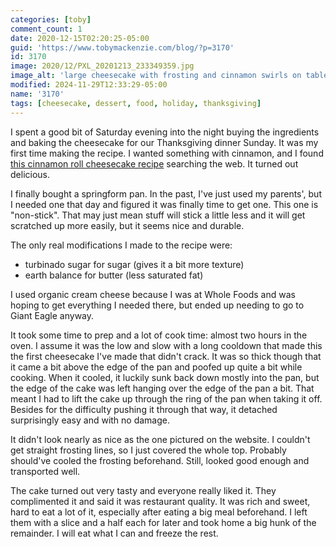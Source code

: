 ```yaml
---
categories: [toby]
comment_count: 1
date: 2020-12-15T02:20:25-05:00
guid: 'https://www.tobymackenzie.com/blog/?p=3170'
id: 3170
image: 2020/12/PXL_20201213_233349359.jpg
image_alt: 'large cheesecake with frosting and cinnamon swirls on table'
modified: 2024-11-29T12:33:29-05:00
name: '3170'
tags: [cheesecake, dessert, food, holiday, thanksgiving]
---
```


I spent a good bit of Saturday evening into the night buying the ingredients and baking the cheesecake for our Thanksgiving dinner Sunday.<!--more-->  It was my first time making the recipe.  I wanted something with cinnamon, and I found [this cinnamon roll cheesecake recipe](https://myincrediblerecipes.com/cinnamon-roll-cheesecake/) searching the web.  It turned out delicious.

I finally bought a springform pan.  In the past, I've just used my parents', but I needed one that day and figured it was finally time to get one.  This one is "non-stick".  That may just mean stuff will stick a little less and it will get scratched up more easily, but it seems nice and durable. 

The only real modifications I made to the recipe were:

- turbinado sugar for sugar (gives it a bit more texture)
- earth balance for butter (less saturated fat)

I used organic cream cheese because I was at Whole Foods and was hoping to get everything I needed there, but ended up needing to go to Giant Eagle anyway.

It took some time to prep and a lot of cook time: almost two hours in the oven.  I assume it was the low and slow with a long cooldown that made this the first cheesecake I've made that didn't crack.  It was so thick though that it came a bit above the edge of the pan and poofed up quite a bit while cooking.  When it cooled, it luckily sunk back down mostly into the pan, but the edge of the cake was left hanging over the edge of the pan a bit.  That meant I had to lift the cake up through the ring of the pan when taking it off.  Besides for the difficulty pushing it through that way, it detached surprisingly easy and with no damage.

It didn't look nearly as nice as the one pictured on the website.  I couldn't get straight frosting lines, so I just covered the whole top.  Probably should've cooled the frosting beforehand.  Still, looked good enough and transported well.

The cake turned out very tasty and everyone really liked it.  They complimented it and said it was restaurant quality.  It was rich and sweet, hard to eat a lot of it, especially after eating a big meal beforehand.  I left them with a slice and a half each for later and took home a big hunk of the remainder.  I will eat what I can and freeze the rest.
